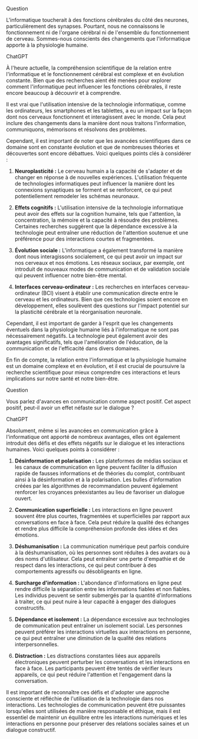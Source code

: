 Question

L'informatique toucherait à des fonctions cérébrales du côté des neurones, particulièrement des synapses. Pourtant, nous ne connaissons le fonctionnement ni de l'organe cérébral ni de l'ensemble du fonctionnement de cerveau. Sommes-nous conscients des changements que l'informatique apporte à la physiologie humaine.

ChatGPT

À l'heure actuelle, la compréhension scientifique de la relation entre l'informatique et le fonctionnement cérébral est complexe et en évolution constante. Bien que des recherches aient été menées pour explorer comment l'informatique peut influencer les fonctions cérébrales, il reste encore beaucoup à découvrir et à comprendre.

Il est vrai que l'utilisation intensive de la technologie informatique, comme les ordinateurs, les smartphones et les tablettes, a eu un impact sur la façon dont nos cerveaux fonctionnent et interagissent avec le monde. Cela peut inclure des changements dans la manière dont nous traitons l'information, communiquons, mémorisons et résolvons des problèmes.

Cependant, il est important de noter que les avancées scientifiques dans ce domaine sont en constante évolution et que de nombreuses théories et découvertes sont encore débattues. Voici quelques points clés à considérer :

1. **Neuroplasticité :** Le cerveau humain a la capacité de s'adapter et de changer en réponse à de nouvelles expériences. L'utilisation fréquente de technologies informatiques peut influencer la manière dont les connexions synaptiques se forment et se renforcent, ce qui peut potentiellement remodeler les schémas neuronaux.
    
2. **Effets cognitifs :** L'utilisation intensive de la technologie informatique peut avoir des effets sur la cognition humaine, tels que l'attention, la concentration, la mémoire et la capacité à résoudre des problèmes. Certaines recherches suggèrent que la dépendance excessive à la technologie peut entraîner une réduction de l'attention soutenue et une préférence pour des interactions courtes et fragmentées.
    
3. **Évolution sociale :** L'informatique a également transformé la manière dont nous interagissons socialement, ce qui peut avoir un impact sur nos cerveaux et nos émotions. Les réseaux sociaux, par exemple, ont introduit de nouveaux modes de communication et de validation sociale qui peuvent influencer notre bien-être mental.
    
4. **Interfaces cerveau-ordinateur :** Les recherches en interfaces cerveau-ordinateur (BCI) visent à établir une communication directe entre le cerveau et les ordinateurs. Bien que ces technologies soient encore en développement, elles soulèvent des questions sur l'impact potentiel sur la plasticité cérébrale et la réorganisation neuronale.
    

Cependant, il est important de garder à l'esprit que les changements éventuels dans la physiologie humaine liés à l'informatique ne sont pas nécessairement négatifs. La technologie peut également avoir des avantages significatifs, tels que l'amélioration de l'éducation, de la communication et de l'efficacité dans divers domaines.

En fin de compte, la relation entre l'informatique et la physiologie humaine est un domaine complexe et en évolution, et il est crucial de poursuivre la recherche scientifique pour mieux comprendre ces interactions et leurs implications sur notre santé et notre bien-être.

Question

Vous parlez d'avances en communication comme aspect positif. Cet aspect positif, peut-il avoir un effet néfaste sur le dialogue ?

ChatGPT

Absolument, même si les avancées en communication grâce à l'informatique ont apporté de nombreux avantages, elles ont également introduit des défis et des effets négatifs sur le dialogue et les interactions humaines. Voici quelques points à considérer :

1. **Désinformation et polarisation :** Les plateformes de médias sociaux et les canaux de communication en ligne peuvent faciliter la diffusion rapide de fausses informations et de théories du complot, contribuant ainsi à la désinformation et à la polarisation. Les bulles d'information créées par les algorithmes de recommandation peuvent également renforcer les croyances préexistantes au lieu de favoriser un dialogue ouvert.
    
2. **Communication superficielle :** Les interactions en ligne peuvent souvent être plus courtes, fragmentées et superficielles par rapport aux conversations en face à face. Cela peut réduire la qualité des échanges et rendre plus difficile la compréhension profonde des idées et des émotions.
    
3. **Déshumanisation :** La communication numérique peut parfois conduire à la déshumanisation, où les personnes sont réduites à des avatars ou à des noms d'utilisateur. Cela peut entraîner une perte d'empathie et de respect dans les interactions, ce qui peut contribuer à des comportements agressifs ou désobligeants en ligne.
    
4. **Surcharge d'information :** L'abondance d'informations en ligne peut rendre difficile la séparation entre les informations fiables et non fiables. Les individus peuvent se sentir submergés par la quantité d'informations à traiter, ce qui peut nuire à leur capacité à engager des dialogues constructifs.
    
5. **Dépendance et isolement :** La dépendance excessive aux technologies de communication peut entraîner un isolement social. Les personnes peuvent préférer les interactions virtuelles aux interactions en personne, ce qui peut entraîner une diminution de la qualité des relations interpersonnelles.
    
6. **Distraction :** Les distractions constantes liées aux appareils électroniques peuvent perturber les conversations et les interactions en face à face. Les participants peuvent être tentés de vérifier leurs appareils, ce qui peut réduire l'attention et l'engagement dans la conversation.
    

Il est important de reconnaître ces défis et d'adopter une approche consciente et réfléchie de l'utilisation de la technologie dans nos interactions. Les technologies de communication peuvent être puissantes lorsqu'elles sont utilisées de manière responsable et éthique, mais il est essentiel de maintenir un équilibre entre les interactions numériques et les interactions en personne pour préserver des relations sociales saines et un dialogue constructif.